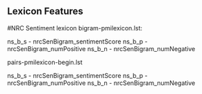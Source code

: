 Lexicon Features
------------
#NRC Sentiment lexicon
bigram-pmilexicon.lst:

ns_b_s - nrcSenBigram_sentimentScore
ns_b_p - nrcSenBigram_numPositive
ns_b_n - nrcSenBigram_numNegative

pairs-pmilexicon-begin.lst

ns_b_s - nrcSenBigram_sentimentScore
ns_b_p - nrcSenBigram_numPositive
ns_b_n - nrcSenBigram_numNegative
